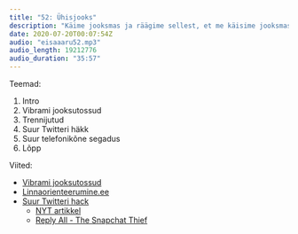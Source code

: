 ```yaml
---
title: "52: Ühisjooks"
description: "Käime jooksmas ja räägime sellest, et me käisime jooksmas. Twitteris käis häkker ja Henno helistas valele numbrile."
date: 2020-07-20T00:07:54Z
audio: "eisaaaru52.mp3"
audio_length: 19212776
audio_duration: "35:57"
---
```

Teemad:

  1. Intro
  2. Vibrami jooksutossud
  3. Trennijutud
  4. Suur Twitteri häkk
  5. Suur telefonikõne segadus
  6. Lõpp

Viited:

*   [Vibrami jooksutossud](https://en.wikipedia.org/wiki/Vibram_FiveFingers)
*   [Linnaorienteerumine.ee](https://linnaorienteerumine.ee)
*   [Suur Twitteri hack](https://www.theverge.com/2020/7/15/21326200/elon-musk-bill-gates-twitter-hack-bitcoin-scam-compromised)
    *   [NYT artikkel](https://www.nytimes.com/2020/07/17/technology/twitter-hackers-interview.html)
    *   [Reply All - The Snapchat Thief](https://gimletmedia.com/shows/reply-all/v4he6k/130-the-snapchat-thief)
